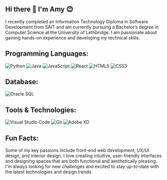 ## Hi there 👋 I'm Amy 😊

I recently completed an Information Technology Diploma in Software Development from SAIT and am currently pursuing a Bachelor’s degree in Computer Science at the University of Lethbridge. 
I am passionate about gaining hands-on experience and developing my technical skills. 


## Programming Languages:
![Python](https://img.shields.io/badge/Python-%233776AB.svg?style=for-the-badge&logo=python&logoColor=white)
![Java](https://img.shields.io/badge/Java-%23F8981D.svg?style=for-the-badge&logo=java&logoColor=white)
![JavaScript](https://img.shields.io/badge/JavaScript-%23F7DF1E.svg?style=for-the-badge&logo=javascript&logoColor=black)
![React](https://img.shields.io/badge/React-%2300D8FF.svg?style=for-the-badge&logo=react&logoColor=white)
![HTML5](https://img.shields.io/badge/HTML5-%23E34F26.svg?style=for-the-badge&logo=html5&logoColor=white)
![CSS3](https://img.shields.io/badge/CSS3-%231572B6.svg?style=for-the-badge&logo=css3&logoColor=white)


## Database:
![Oracle SQL](https://img.shields.io/badge/Oracle_SQL-%23F80000.svg?style=for-the-badge&logo=oracle&logoColor=white)


## Tools & Technologies:
![Visual Studio Code](https://img.shields.io/badge/Visual_Studio_Code-%23007ACC.svg?style=for-the-badge&logo=visual-studio-code&logoColor=white)
![Git](https://img.shields.io/badge/Git-%23F05032.svg?style=for-the-badge&logo=git&logoColor=white)
![Adobe XD](https://img.shields.io/badge/Adobe_XD-%23FF26A1.svg?style=for-the-badge&logo=adobe-xd&logoColor=white)

## Fun Facts:

Some of my key passions include front-end web development, UX/UI design, and interior design. I love creating intuitive, user-friendly interfaces and designing spaces that are both functional and aesthetically pleasing. I'm always looking for new challenges and excited to stay up-to-date with the latest technologies and design trends.










